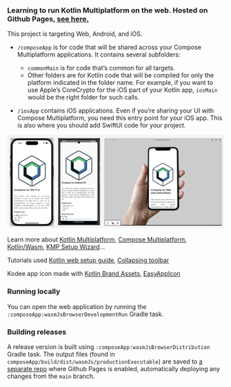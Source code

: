 ### Learning to run Kotlin Multiplatform on the web. Hosted on Github Pages, [see here.](https://monkey-matt.github.io/KMP-Web-Executable/)

This project is targeting Web, Android, and iOS.

* `/composeApp` is for code that will be shared across your Compose Multiplatform applications.
  It contains several subfolders:
  - `commonMain` is for code that’s common for all targets.
  - Other folders are for Kotlin code that will be compiled for only the platform indicated in the folder name.
    For example, if you want to use Apple’s CoreCrypto for the iOS part of your Kotlin app,
    `iosMain` would be the right folder for such calls.

* `/iosApp` contains iOS applications. Even if you’re sharing your UI with Compose Multiplatform, 
  you need this entry point for your iOS app. This is also where you should add SwiftUI code for your project.

![Screenshots.png](Screenshots.png)
  
Learn more about [Kotlin Multiplatform](https://www.jetbrains.com/help/kotlin-multiplatform-dev/get-started.html),
[Compose Multiplatform](https://github.com/JetBrains/compose-multiplatform/#compose-multiplatform),
[Kotlin/Wasm](https://kotl.in/wasm/),
[KMP Setup Wizard](https://kmp.jetbrains.com/)...

Tutorials used
[Kotlin web setup guide](https://kotlinlang.org/docs/wasm-get-started.html#before-you-start),
[Collapsing toolbar](https://www.droidcon.com/2022/10/10/collapsing-toolbar-with-parallax-effect-and-curved-motion-in-jetpack-compose-%F0%9F%98%8E/)

Kodee app icon made with [Kotlin Brand Assets](https://kotlinlang.org/docs/kotlin-brand-assets.html#kotlin-logo), [EasyAppIcon](https://easyappicon.com/)

### Running locally

You can open the web application by running the `:composeApp:wasmJsBrowserDevelopmentRun` Gradle task.

### Building releases

A release version is built using `:composeApp:wasmJsBrowserDistribution` Gradle task. The output files (found in `composeApp/build/dist/wasmJs/productionExecutable`) are saved to [a separate repo](https://github.com/Monkey-Matt/KMP-Web-Executable) where Github Pages is enabled, automatically deploying any changes from the `main` branch.
